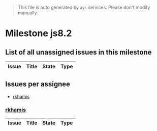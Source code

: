 > This file is auto generated by `ays` services. Please don't modify manually.

# Milestone js8.2

## List of all unassigned issues in this milestone

|Issue|Title|State|Type|
|-----|-----|-----|---|


## Issues per assignee
- [rkhamis](#rkhamis)



### [rkhamis](https://github.com/rkhamis)

|Issue|Title|State|Type|
|-----|-----|-----|----|

